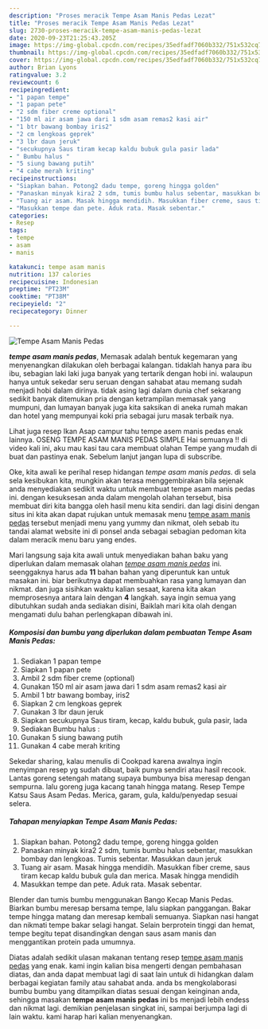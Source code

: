 ```yaml
---
description: "Proses meracik Tempe Asam Manis Pedas Lezat"
title: "Proses meracik Tempe Asam Manis Pedas Lezat"
slug: 2730-proses-meracik-tempe-asam-manis-pedas-lezat
date: 2020-09-23T21:25:43.205Z
image: https://img-global.cpcdn.com/recipes/35edfadf7060b332/751x532cq70/tempe-asam-manis-pedas-foto-resep-utama.jpg
thumbnail: https://img-global.cpcdn.com/recipes/35edfadf7060b332/751x532cq70/tempe-asam-manis-pedas-foto-resep-utama.jpg
cover: https://img-global.cpcdn.com/recipes/35edfadf7060b332/751x532cq70/tempe-asam-manis-pedas-foto-resep-utama.jpg
author: Brian Lyons
ratingvalue: 3.2
reviewcount: 6
recipeingredient:
- "1 papan tempe"
- "1 papan pete"
- "2 sdm fiber creme optional"
- "150 ml air asam jawa dari 1 sdm asam remas2 kasi air"
- "1 btr bawang bombay iris2"
- "2 cm lengkoas geprek"
- "3 lbr daun jeruk"
- "secukupnya Saus tiram kecap kaldu bubuk gula pasir lada"
- " Bumbu halus "
- "5 siung bawang putih"
- "4 cabe merah kriting"
recipeinstructions:
- "Siapkan bahan. Potong2 dadu tempe, goreng hingga golden"
- "Panaskan minyak kira2 2 sdm, tumis bumbu halus sebentar, masukkan bombay dan lengkoas. Tumis sebentar. Masukkan daun jeruk"
- "Tuang air asam. Masak hingga mendidih. Masukkan fiber creme, saus tiram kecap kaldu bubuk gula dan merica. Masak hingga mendidih"
- "Masukkan tempe dan pete. Aduk rata. Masak sebentar."
categories:
- Resep
tags:
- tempe
- asam
- manis

katakunci: tempe asam manis 
nutrition: 137 calories
recipecuisine: Indonesian
preptime: "PT23M"
cooktime: "PT38M"
recipeyield: "2"
recipecategory: Dinner

---
```



![Tempe Asam Manis Pedas](https://img-global.cpcdn.com/recipes/35edfadf7060b332/751x532cq70/tempe-asam-manis-pedas-foto-resep-utama.jpg)

<b><i>tempe asam manis pedas</i></b>, Memasak adalah bentuk kegemaran yang menyenangkan dilakukan oleh berbagai kalangan. tidaklah hanya para ibu ibu, sebagian laki laki juga banyak yang tertarik dengan hobi ini. walaupun hanya untuk sekedar seru seruan dengan sahabat atau memang sudah menjadi hobi dalam dirinya. tidak asing lagi dalam dunia chef sekarang sedikit banyak ditemukan pria dengan ketrampilan memasak yang mumpuni, dan lumayan banyak juga kita saksikan di aneka rumah makan dan hotel yang mempunyai koki pria sebagai juru masak terbaik nya.

Lihat juga resep Ikan Asap campur tahu tempe asem manis pedas enak lainnya. OSENG TEMPE ASAM MANIS PEDAS SIMPLE Hai semuanya !! di video kali ini, aku mau kasi tau cara membuat olahan Tempe yang mudah di buat dan pastinya enak. Sebelum lanjut jangan lupa di subscribe.

Oke, kita awali ke perihal resep hidangan <i>tempe asam manis pedas</i>. di sela sela kesibukan kita, mungkin akan terasa menggembirakan bila sejenak anda menyediakan sedikit waktu untuk membuat tempe asam manis pedas ini. dengan kesuksesan anda dalam mengolah olahan tersebut, bisa membuat diri kita bangga oleh hasil menu kita sendiri. dan lagi disini dengan situs ini kita akan dapat rujukan untuk memasak menu <u>tempe asam manis pedas</u> tersebut menjadi menu yang yummy dan nikmat, oleh sebab itu tandai alamat website ini di ponsel anda sebagai sebagian pedoman kita dalam meracik menu baru yang endes.


Mari langsung saja kita awali untuk menyediakan bahan baku yang diperlukan dalam memasak olahan <u><i>tempe asam manis pedas</i></u> ini. seenggaknya harus ada <b>11</b> bahan bahan yang diperuntuk kan untuk masakan ini. biar berikutnya dapat membuahkan rasa yang lumayan dan nikmat. dan juga sisihkan waktu kalian sesaat, karena kita akan memprosesnya antara lain dengan <b>4</b> langkah. saya ingin semua yang dibutuhkan sudah anda sediakan disini, Baiklah mari kita olah dengan mengamati dulu bahan perlengkapan dibawah ini.

<!--inarticleads1-->

##### Komposisi dan bumbu yang diperlukan dalam pembuatan Tempe Asam Manis Pedas:

1. Sediakan 1 papan tempe
1. Siapkan 1 papan pete
1. Ambil 2 sdm fiber creme (optional)
1. Gunakan 150 ml air asam jawa dari 1 sdm asam remas2 kasi air
1. Ambil 1 btr bawang bombay, iris2
1. Siapkan 2 cm lengkoas geprek
1. Gunakan 3 lbr daun jeruk
1. Siapkan secukupnya Saus tiram, kecap, kaldu bubuk, gula pasir, lada
1. Sediakan  Bumbu halus :
1. Gunakan 5 siung bawang putih
1. Gunakan 4 cabe merah kriting


Sekedar sharing, kalau menulis di Cookpad karena awalnya ingin menyimpan resep yg sudah dibuat, baik punya sendiri atau hasil recook. Lantas goreng setengah matang supaya bumbunya bisa meresap dengan sempurna. lalu goreng juga kacang tanah hingga matang. Resep Tempe Katsu Saus Asam Pedas. Merica, garam, gula, kaldu/penyedap sesuai selera. 

<!--inarticleads2-->

##### Tahapan menyiapkan Tempe Asam Manis Pedas:

1. Siapkan bahan. Potong2 dadu tempe, goreng hingga golden
1. Panaskan minyak kira2 2 sdm, tumis bumbu halus sebentar, masukkan bombay dan lengkoas. Tumis sebentar. Masukkan daun jeruk
1. Tuang air asam. Masak hingga mendidih. Masukkan fiber creme, saus tiram kecap kaldu bubuk gula dan merica. Masak hingga mendidih
1. Masukkan tempe dan pete. Aduk rata. Masak sebentar.


Blender dan tumis bumbu menggunakan Bango Kecap Manis Pedas. Biarkan bumbu meresap bersama tempe, lalu siapkan panggangan. Bakar tempe hingga matang dan meresap kembali semuanya. Siapkan nasi hangat dan nikmati tempe bakar selagi hangat. Selain berprotein tinggi dan hemat, tempe begitu tepat disandingkan dengan saus asam manis dan menggantikan protein pada umumnya. 

Diatas adalah sedikit ulasan makanan tentang resep <u>tempe asam manis pedas</u> yang enak. kami ingin kalian bisa mengerti dengan pembahasan diatas, dan anda dapat membuat lagi di saat lain untuk di hidangkan dalam berbagai kegiatan family atau sahabat anda. anda bs mengkolaborasi bumbu bumbu yang ditampilkan diatas sesuai dengan keinginan anda, sehingga masakan <b>tempe asam manis pedas</b> ini bs menjadi lebih endess dan nikmat lagi. demikian penjelasan singkat ini, sampai berjumpa lagi di lain waktu. kami harap hari kalian menyenangkan.
